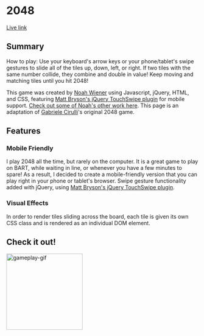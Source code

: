 # 2048

[Live link][live]

[live]: http://noahwiener.github.io/2048/

## Summary

How to play: Use your keyboard's arrow keys or your phone/tablet's swipe gestures to slide all of the tiles up, down, left, or right.  If two tiles with the same number collide, they combine and double in value! Keep moving and matching tiles until you hit 2048!


This game was created by [Noah Wiener][profile] using Javascript, jQuery, HTML, and CSS, featuring [Matt Bryson's jQuery TouchSwipe plugin][plugin] for mobile support. [Check out some of Noah's other work here][profile].  This page is an adaptation of [Gabriele Cirulli][original]'s original 2048 game.

[profile]: http://noahwiener.github.io/
[plugin]: https://github.com/mattbryson/TouchSwipe-Jquery-Plugin
[original]: https://gabrielecirulli.github.io/2048/

## Features

### Mobile Friendly

I play 2048 all the time, but rarely on the computer. It is a great game to play on BART, while waiting in line, or whenever you have a few minutes to spare!  As a result, I decided to create a mobile-friendly version that you can play right in your phone or tablet's browser. Swipe gesture functionality added with jQuery, using [Matt Bryson's jQuery TouchSwipe plugin][plugin].

[plugin]: https://github.com/mattbryson/TouchSwipe-Jquery-Plugin

### Visual Effects

In order to render tiles sliding across the board, each tile is given its own CSS class and is rendered as an individual DOM element.

## Check it out!

<img src="https://i.gyazo.com/2dec25cb5ae3544d3a9a7e2676459cd5.gif" height="200" alt="gameplay-gif">
